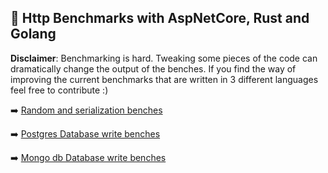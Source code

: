 ## :rocket: Http Benchmarks with AspNetCore, Rust and Golang

**Disclaimer**: Benchmarking is hard. Tweaking some pieces of the code can dramatically change the output of the benches. If you find the way of improving the current benchmarks that are written in 3 different languages feel free to contribute :)

:arrow_right: [Random and serialization benches](https://github.com/CarlosLanderas/http-benches/tree/master/random-serialization)

:arrow_right: [Postgres Database write benches](https://github.com/CarlosLanderas/http-benches/tree/master/postgres-db-write)

:arrow_right: [Mongo db Database write benches](https://github.com/CarlosLanderas/http-benches/tree/master/mongo-db-write)
